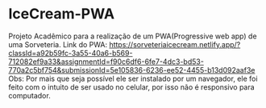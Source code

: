 # IceCream-PWA
Projeto Acadêmico para a realização de um PWA(Progressive web app) de uma Sorveteria.
Link do PWA:
https://sorveteriaicecream.netlify.app/?classId=a92b59fc-3a55-40a6-b569-712082ef9a33&assignmentId=f90c6df6-6fe7-4dc3-bd53-770a2c5bf754&submissionId=5e105836-6236-ee52-4455-b13d092aaf3e
Obs: Por mais que seja possível ele ser instalado por um navegador, ele foi feito com o intuito de ser usado no celular, por isso não é responsivo para computador.
